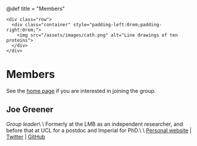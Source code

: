 @def title = "Members"

~~~
<div class="row">
  <div class="container" style="padding-left:0rem;padding-right:0rem;">
    <img src="/assets/images/cath.png" alt="Line drawings of ten proteins">
  </div>
</div>
~~~

# Members

See the [home page](/) if you are interested in joining the group.

## Joe Greener

_Group leader_\\
\\
Formerly at the LMB as an independent researcher, and before that at UCL for a postdoc and Imperial for PhD.\\
\\
[Personal website](http://jgreener64.github.io) | [Twitter](https://twitter.com/jgreener64) | [GitHub](https://github.com/jgreener64)
